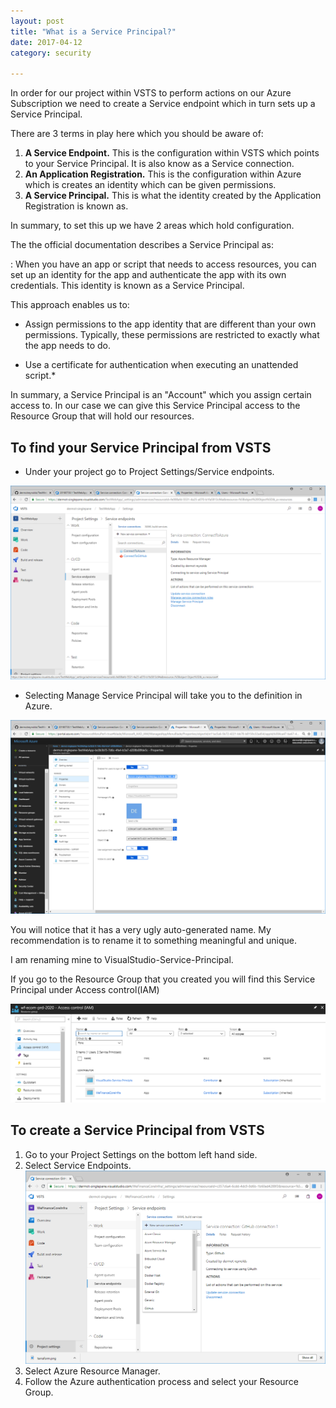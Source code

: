 ```yaml
---
layout: post
title: "What is a Service Principal?"
date: 2017-04-12
category: security

---
```

In order for our project within VSTS to perform actions on our Azure Subscription we need to create a Service endpoint which in turn sets up a Service Principal.

There are 3 terms in play here which you should be aware of:

1. **A Service Endpoint.**  This is the configuration within VSTS which points to your Service Principal.  It is also know as a Service connection.
2. **An Application Registration.**  This is the configuration within Azure which is creates an identity which can be given permissions.
3. **A Service Principal.**  This is what the identity created by the Application Registration is known as.

In summary, to set this up we have 2 areas which hold configuration.

The the official documentation describes a Service Principal as:

: When you have an app or script that needs to access resources, you can set up an identity for the app and authenticate the app with its own credentials. This identity is known as a Service Principal.

This approach enables us to:

- Assign permissions to the app identity that are different than your own permissions. Typically, these permissions are restricted to exactly what the app needs to do.

- Use a certificate for authentication when executing an unattended script.*

In summary, a Service Principal is an "Account" which you assign certain access to.  In our case we can give this Service Principal access to the Resource Group that will hold our resources.

## To find your Service Principal from VSTS
- Under your project go to Project Settings/Service endpoints.

![](/images/Service-Principle-01.png)

- Selecting Manage Service Principal will take you to the definition in Azure.

![](/images/Service-Principle-02.png)

You will notice that it has a very ugly auto-generated name.  My recommendation is to rename it to something meaningful and unique.

I am renaming mine to VisualStudio-Service-Principal.

If you go to the Resource Group that you created you will find this Service Principal under Access control(IAM)

![](/images/Add-Service-Principal-02.png)

## To create a Service Principal from VSTS
1. Go to your Project Settings on the bottom left hand side.
2. Select Service Endpoints.
![](/images/Add-Service-Principal-01.png)
3. Select Azure Resource Manager.
4. Follow the Azure authentication process and select your Resource Group.




